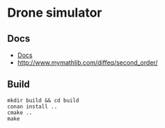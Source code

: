# Drone simulator

## Docs
- [Docs](docs)
- http://www.mymathlib.com/diffeq/second_order/

## Build
```
mkdir build && cd build
conan install ..
cmake ..
make
```
